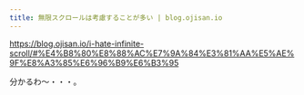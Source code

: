 ```yaml
---
title: 無限スクロールは考慮することが多い | blog.ojisan.io
---
```


https://blog.ojisan.io/i-hate-infinite-scroll/#%E4%B8%80%E8%88%AC%E7%9A%84%E3%81%AA%E5%AE%9F%E8%A3%85%E6%96%B9%E6%B3%95

分かるわ〜・・・。

